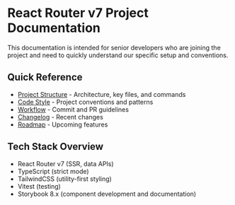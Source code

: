 # React Router v7 Project Documentation

This documentation is intended for senior developers who are joining the project and need to quickly understand our specific setup and conventions.

## Quick Reference

- [Project Structure](project.md) - Architecture, key files, and commands
- [Code Style](codestyle.md) - Project conventions and patterns
- [Workflow](workflow.md) - Commit and PR guidelines
- [Changelog](changelog.md) - Recent changes
- [Roadmap](roadmap.md) - Upcoming features

## Tech Stack Overview

- React Router v7 (SSR, data APIs)
- TypeScript (strict mode)
- TailwindCSS (utility-first styling)
- Vitest (testing)
- Storybook 8.x (component development and documentation)
